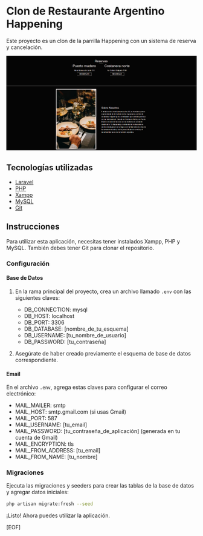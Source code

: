 # Clon de Restaurante Argentino Happening

Este proyecto es un clon de la parrilla Happening con un sistema de reserva y cancelación.

![Happening_main](./public/imgs/happening_main.png)

## Tecnologías utilizadas

- [Laravel](https://laravel.com/)
- [PHP](https://www.php.net/)
- [Xampp](https://www.apachefriends.org/es/index.html)
- [MySQL](https://www.mysql.com/)
- [Git](https://git-scm.com/)

## Instrucciones

Para utilizar esta aplicación, necesitas tener instalados Xampp, PHP y MySQL. También debes tener Git para clonar el repositorio.

### Configuración

#### Base de Datos

1. En la rama principal del proyecto, crea un archivo llamado `.env` con las siguientes claves:
   - DB_CONNECTION: mysql
   - DB_HOST: localhost
   - DB_PORT: 3306
   - DB_DATABASE: [nombre_de_tu_esquema]
   - DB_USERNAME: [tu_nombre_de_usuario]
   - DB_PASSWORD: [tu_contraseña]

2. Asegúrate de haber creado previamente el esquema de base de datos correspondiente.

#### Email

En el archivo `.env`, agrega estas claves para configurar el correo electrónico:

- MAIL_MAILER: smtp
- MAIL_HOST: smtp.gmail.com (si usas Gmail)
- MAIL_PORT: 587
- MAIL_USERNAME: [tu_email]
- MAIL_PASSWORD: [tu_contraseña_de_aplicación] (generada en tu cuenta de Gmail)
- MAIL_ENCRYPTION: tls
- MAIL_FROM_ADDRESS: [tu_email]
- MAIL_FROM_NAME: [tu_nombre]

### Migraciones

Ejecuta las migraciones y seeders para crear las tablas de la base de datos y agregar datos iniciales:

```bash
php artisan migrate:fresh --seed
```

¡Listo! Ahora puedes utilizar la aplicación.

[EOF]
